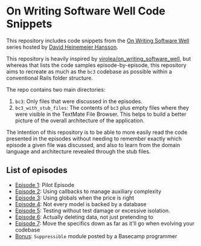 # On Writing Software Well Code Snippets

This repository includes code snippets from the [On Writing Software Well](https://www.youtube.com/playlist?list=PL9wALaIpe0Py6E_oHCgTrD6FvFETwJLlx) series hosted by [David Heinemeier Hansson](https://twitter.com/dhh).

This repository is heavily inspired by [virolea/on_writing_software_well](https://github.com/virolea/on_writing_software_well), but whereas that lists the code samples episode-by-episode, this repository aims to recreate as much as the `bc3` codebase as possible within a conventional Rails folder structure.

The repo contains two main directories:

1. `bc3`: Only files that were discussed in the episodes.
2. `bc3_with_stub_files`:  The contents of `bc3` plus empty files where they were visible in the TextMate File Browser. This helps to build a better picture of the overall architecture of the application.

The intention of this repository is to be able to more easily read the code presented in the episodes without needing to remember exactly which episode a given file was discussed, and also to learn from the domain language and architecture revealed through the stub files.

## List of episodes

- [Episode 1](https://www.youtube.com/watch?v=wXaC0YvDgIo&list=PL9wALaIpe0Py6E_oHCgTrD6FvFETwJLlx&index=1): Pilot Episode
- [Episode 2](https://www.youtube.com/watch?v=M3JPTOTqsnE&list=PL9wALaIpe0Py6E_oHCgTrD6FvFETwJLlx&index=2): Using callbacks to manage auxiliary complexity
- [Episode 3](https://www.youtube.com/watch?v=lEUkarkROv0&list=PL9wALaIpe0Py6E_oHCgTrD6FvFETwJLlx&index=3): Using globals when the price is right
- [Episode 4](https://www.youtube.com/watch?v=hkmrfjex7jI&list=PL9wALaIpe0Py6E_oHCgTrD6FvFETwJLlx&index=4): Not every model is backed by a database
- [Episode 5](https://www.youtube.com/watch?v=5hN6OZDyQtk&list=PL9wALaIpe0Py6E_oHCgTrD6FvFETwJLlx&index=5): Testing without test damage or excessive isolation.
- [Episode 6](https://www.youtube.com/watch?v=AoxoPfilKqE&list=PL9wALaIpe0Py6E_oHCgTrD6FvFETwJLlx&index=6): Actually deleting data, not just pretending to
- [Episode 7](https://www.youtube.com/watch?v=Yd3j3ZEx6DU&list=PL9wALaIpe0Py6E_oHCgTrD6FvFETwJLlx&index=7): Move the specifics down as far as it'll go when evolving your codebase
- [Bonus](https://gist.github.com/tomafro/054d7d1a7c40ade27405599289196a54): `Suppressible` module posted by a Basecamp programmer
